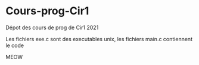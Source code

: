 # Cours-prog-Cir1
Dépot des cours de prog de Cir1 2021 

Les fichiers exe.c sont des executables unix, les fichiers main.c contiennent le code



MEOW
